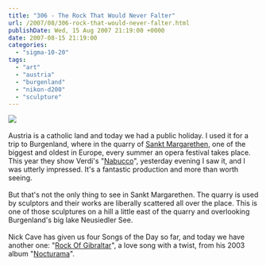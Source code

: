 ```yaml
---
title: "306 - The Rock That Would Never Falter"
url: /2007/08/306-rock-that-would-never-falter.html
publishDate: Wed, 15 Aug 2007 21:19:00 +0000
date: 2007-08-15 21:19:00
categories: 
  - "sigma-10-20"
tags: 
  - "art"
  - "austria"
  - "burgenland"
  - "nikon-d200"
  - "sculpture"
---
```

<a href="https://d25zfm9zpd7gm5.cloudfront.net/1200x1200/2007/20070815_152842_nx.jpg"><img src="https://d25zfm9zpd7gm5.cloudfront.net/0600x0600/2007/20070815_152842_nx.jpg"/></a><br/><br/>Austria is a catholic land and today we had a public holiday. I used it for a trip to Burgenland, where in the quarry of <a href="http://maps.google.com/?ie=UTF8&amp;ll=47.801164,16.640167&amp;spn=0.187257,0.451126&amp;z=12&amp;om=1" target="_blank">Sankt Margarethen</a>, one of the biggest and oldest in Europe, every summer an opera festival takes place. This year they show Verdi's "<a href="http://www.ofs.at/" target="_blank">Nabucco</a>", yesterday evening I saw it, and I was utterly impressed. It's a fantastic production and more than worth seeing.<br/><br/>But that's not the only thing to see in Sankt Margarethen. The quarry is used by sculptors and their works are liberally scattered all over the place. This is one of those sculptures on a hill a little east of the quarry and overlooking Burgenland's big lake Neusiedler See.<br/><br/>Nick Cave has given us four Songs of the Day so far, and today we have another one: "<a href="http://www.lyricsfreak.com/n/nick+cave/rock+of+gibraltar_20100063.html" target="_blank">Rock Of Gibraltar</a>", a love song with a twist, from his 2003 album "<a href="http://www.amazon.com/Nocturama-Nick-Cave-Bad-Seeds/dp/B00007MB8N" target="_blank">Nocturama</a>".
